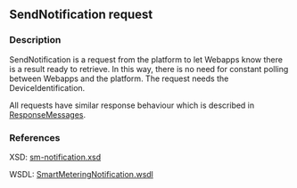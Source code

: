 ## SendNotification request

### Description
SendNotification is a request from the platform to let Webapps know there is a result ready to retrieve. In this way, there is no need for constant polling between Webapps and the platform. The request needs the DeviceIdentification.

All requests have similar response behaviour which is described in [ResponseMessages](./ResponseMessages.md).

### References

XSD: [sm-notification.xsd](https://github.com/OSGP/Shared/blob/development/osgp-ws-smartmetering/src/main/resources/schemas/sm-notification.xsd)

WSDL: [SmartMeteringNotification.wsdl](https://github.com/OSGP/Shared/blob/development/osgp-ws-smartmetering/src/main/resources/SmartMeteringNotification.wsdl)

